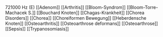 721000 Hz (E)
[[Adenom]]
[[Arthritis]]
[[Bloom-Syndrom]]
[[Bloom-Torre-Machacek S.]]
[[Bouchard Knoten]]
[[Chagas-Krankheit]]
[[Chorea Disorders]]
[[Chorea]]
[[Choreiformen Bewegung]]
[[Heberdensche Knoten]]
[[Osteoarthritis]]
[[Osteoarthrose deformans]]
[[Osteoarthrose]]
[[Sepsis]]
[[Trypanosomiasis]]